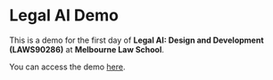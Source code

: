 # Legal AI Demo

This is a demo for the first day of **Legal AI: Design and Development (LAWS90286)** at **Melbourne Law School**.

You can access the demo [here](https://legal-ai-demo-zkavghevynpqrr4hfjgyrd.streamlit.app/).
